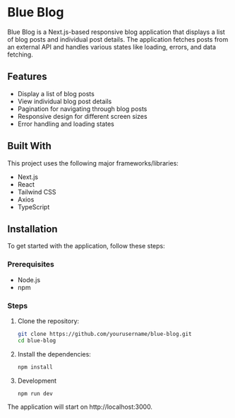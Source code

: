 # Blue Blog

Blue Blog is a Next.js-based responsive blog application that displays a list of blog posts and individual post details. The application fetches posts from an external API and handles various states like loading, errors, and data fetching.

## Features

- Display a list of blog posts
- View individual blog post details
- Pagination for navigating through blog posts
- Responsive design for different screen sizes
- Error handling and loading states

## Built With
This project uses the following major frameworks/libraries:

- Next.js 
- React
- Tailwind CSS 
- Axios 
- TypeScript 

## Installation

To get started with the application, follow these steps:

### Prerequisites

- Node.js
- npm

### Steps

1. Clone the repository:

   ```bash
   git clone https://github.com/yourusername/blue-blog.git
   cd blue-blog
   ```

2. Install the dependencies:

   ```bash
   npm install
   ```

3. Development

   ```bash
   npm run dev
   ```

The application will start on http://localhost:3000.

